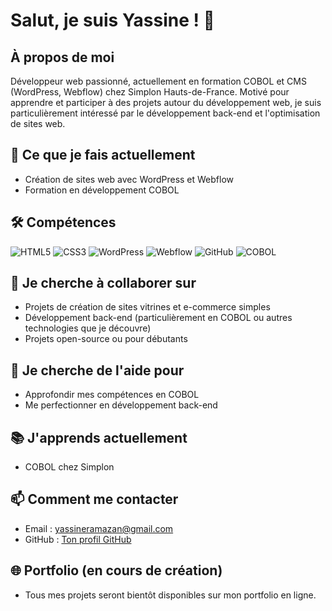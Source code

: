 # Salut, je suis Yassine ! 👋

## À propos de moi
Développeur web passionné, actuellement en formation COBOL et CMS (WordPress, Webflow) chez Simplon Hauts-de-France. Motivé pour apprendre et participer à des projets autour du développement web, je suis particulièrement intéressé par le développement back-end et l'optimisation de sites web.

## 🚀 Ce que je fais actuellement
- Création de sites web avec WordPress et Webflow
- Formation en développement COBOL

## 🛠️ Compétences

![HTML5](https://img.shields.io/badge/HTML5-E34F26?logo=html5&logoColor=white&style=for-the-badge)
![CSS3](https://img.shields.io/badge/CSS3-1572B6?logo=css3&logoColor=white&style=for-the-badge)
![WordPress](https://img.shields.io/badge/WordPress-21759B?logo=wordpress&logoColor=white&style=for-the-badge)
![Webflow](https://img.shields.io/badge/Webflow-4353FF?logo=webflow&logoColor=white&style=for-the-badge)
![GitHub](https://img.shields.io/badge/GitHub-181717?logo=github&logoColor=white&style=for-the-badge)
![COBOL](https://img.shields.io/badge/COBOL-004080?style=for-the-badge)

## 🤝 Je cherche à collaborer sur
- Projets de création de sites vitrines et e-commerce simples
- Développement back-end (particulièrement en COBOL ou autres technologies que je découvre)
- Projets open-source ou pour débutants

## 🔎 Je cherche de l'aide pour
- Approfondir mes compétences en COBOL
- Me perfectionner en développement back-end

## 📚 J'apprends actuellement
- COBOL chez Simplon

## 📫 Comment me contacter
- Email : [yassineramazan@gmail.com](mailto:yassineramazan@gmail.com)
- GitHub : [Ton profil GitHub](https://github.com/Yassine59simplon)

## 🌐 Portfolio (en cours de création)
- Tous mes projets seront bientôt disponibles sur mon portfolio en ligne.
